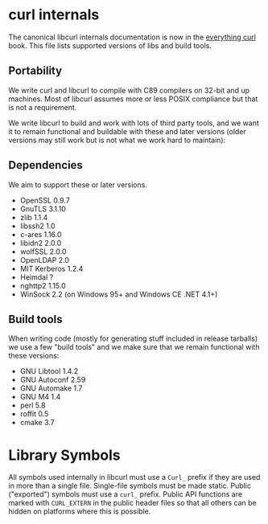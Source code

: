 <!--
Copyright (C) Daniel Stenberg, <daniel@haxx.se>, et al.

SPDX-License-Identifier: curl
-->

# curl internals

The canonical libcurl internals documentation is now in the [everything
curl](https://everything.curl.dev/internals) book. This file lists supported
versions of libs and build tools.

## Portability

 We write curl and libcurl to compile with C89 compilers on 32-bit and up
 machines. Most of libcurl assumes more or less POSIX compliance but that is
 not a requirement.

 We write libcurl to build and work with lots of third party tools, and we
 want it to remain functional and buildable with these and later versions
 (older versions may still work but is not what we work hard to maintain):

## Dependencies

 We aim to support these or later versions.

 - OpenSSL      0.9.7
 - GnuTLS       3.1.10
 - zlib         1.1.4
 - libssh2      1.0
 - c-ares       1.16.0
 - libidn2      2.0.0
 - wolfSSL      2.0.0
 - OpenLDAP     2.0
 - MIT Kerberos 1.2.4
 - Heimdal      ?
 - nghttp2      1.15.0
 - WinSock      2.2 (on Windows 95+ and Windows CE .NET 4.1+)

## Build tools

 When writing code (mostly for generating stuff included in release tarballs)
 we use a few "build tools" and we make sure that we remain functional with
 these versions:

 - GNU Libtool  1.4.2
 - GNU Autoconf 2.59
 - GNU Automake 1.7
 - GNU M4       1.4
 - perl         5.8
 - roffit       0.5
 - cmake        3.7

Library Symbols
===============

 All symbols used internally in libcurl must use a `Curl_` prefix if they are
 used in more than a single file. Single-file symbols must be made static.
 Public ("exported") symbols must use a `curl_` prefix. Public API functions
 are marked with `CURL_EXTERN` in the public header files so that all others
 can be hidden on platforms where this is possible.
